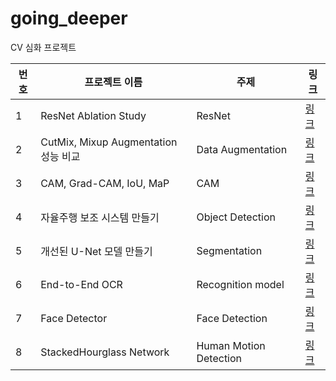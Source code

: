 # going_deeper
CV 심화 프로젝트




|번호|프로젝트 이름|주제|링크|
|--|--|--|--|
|1|ResNet Ablation Study|ResNet|[링크](https://github.com/olivela777/going_deeper/blob/main/01_Going%20Deeper(CV)/ResNet%20Ablation%20Study.ipynb)
|2|CutMix, Mixup Augmentation 성능 비교|Data Augmentation|[링크](https://github.com/olivela777/going_deeper/blob/main/02_Going%20Deeper(CV)/data_augmentation.ipynb)
|3|CAM, Grad-CAM, IoU, MaP|CAM|[링크](https://github.com/olivela777/going_deeper/blob/main/03_Going%20Deeper(CV)/class_activation_map.ipynb)
|4|자율주행 보조 시스템 만들기|Object Detection|[링크](https://github.com/olivela777/going_deeper/blob/main/04_Going%20Deeper(CV)/object_detection.ipynb)
|5|개선된 U-Net 모델 만들기|Segmentation|[링크](https://github.com/olivela777/going_deeper/blob/main/05_Going%20Deeper(CV)/semantic_segmentation.ipynb)
|6|End-to-End OCR|Recognition model|[링크](https://github.com/olivela777/going_deeper/blob/main/06_Going%20Deeper(CV)/End-to-End%20OCR.ipynb)
|7|Face Detector|Face Detection|[링크](https://github.com/olivela777/going_deeper/blob/main/07_Going%20Deeper(CV)/face_detector.ipynb)
|8|StackedHourglass Network|Human Motion Detection|[링크](https://github.com/olivela777/going_deeper/blob/main/08_Going%20Deeper(CV)/mpii.ipynb)
